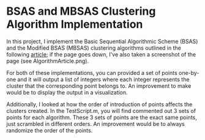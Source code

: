 # BSAS and MBSAS Clustering Algorithm Implementation

In this project, I implement the Basic Sequential Algorithmic Scheme (BSAS) and the Modified BSAS (MBSAS) clustering algorithms outlined in the following [article](http://cs.joensuu.fi/pages/oili/PR/?a=Some__Material&b=Sequential__Clustering); if the page goes down, I've also taken a screenshot of the page (see AlgorithmArticle.png). 

For both of these implementations, you can provided a set of points one-by-one and it will output a list of integers where each integer represents the cluster that the corresponding point belongs to. An improvement to make would be to display the output in a visualization. 

Additionally, I looked at how the order of introduction of points affects the clusters created. In the TestScript.m, you will find commented out 3 sets of points for each algorithm. These 3 sets of points are the exact same points, just scrambled in different orders. An improvement would be to always randomize the order of the points. 